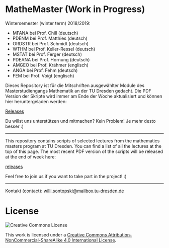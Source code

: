 # MatheMaster (Work in Progress)

Wintersemester (winter term) 2018/2019:
- MFANA bei Prof. Chill (deutsch)
- PDENM bei Prof. Matthies (deutsch)
- ORDSTR bei Prof. Schmidt (deutsch)
- WTHM bei Prof. Keller-Ressel (deutsch)
- MSTAT bei Prof. Ferger (deutsch)
- PDEANA bei Prof. Hornung (deutsch)
- AMGEO bei Prof. Krähmer (englisch)
- ANGA bei Prof. Fehm (deutsch)
- FEM bei Prof. Voigt (englisch)

Dieses Repository ist für die Mitschriften ausgewählter Module des Masterstudiengangs Mathematik an der TU Dresden gedacht.
Die PDF Version der Skripte wird immer am Ende der Woche aktualisiert und können hier heruntergeladen werden:

[Releases](https://github.com/LostInDarkMath/MatheMaster/releases)

Du willst uns unterstützen und mitmachen? Kein Problem! Je mehr desto besser :)

---

This repository contains scripts of selected lectures from the mathematics masters program at TU Dresden.
You can find a list of all the lectures at the top of this page.
The most recent PDF version of the scripts will be released at the end of week here: 

[releases](https://github.com/LostInDarkMath/MatheMaster/releases)

Feel free to join us if you want to take part in the project! :)

---

Kontakt (contact): willi.sontopski@mailbox.tu-dresden.de
 
# License

![Creative Commons License](https://i.creativecommons.org/l/by-nc-sa/4.0/88x31.png)

This work is licensed under a
[Creative Commons Attribution-NonCommercial-ShareAlike 4.0 International License](http://creativecommons.org/licenses/by-nc-sa/4.0/).
